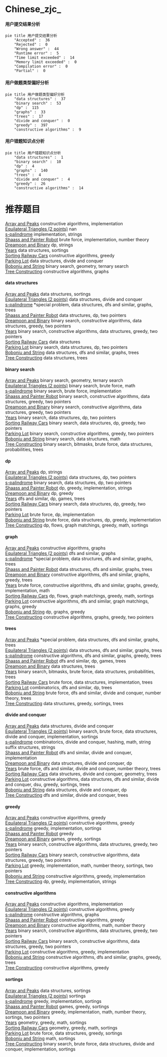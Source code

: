# Chinese_zjc_
<!-- tabs:start -->
#### **用户提交结果分析**

```mermaid
pie title 用户提交结果分析
    "Accepted" :  36
    "Rejected" :  0
    "Wrong answer" :  44
    "Runtime error" :  5
    "Time limit exceeded" :  14
    "Memory limit exceeded" :  0
    "Compilation error" :  0
    "Partial" :  0
```
#### **用户做题类型偏好分析**

```mermaid
pie title 用户做题类型偏好分析
    "data structures" :  37
    "binary search" :  53
    "dp" :  115
    "graphs" :  33
    "trees" :  17
    "divide and conquer" :  0
    "greedy" :  397
    "constructive algorithms" :  9
```
#### **用户错题知识点分析**

```mermaid
pie title 用户错题知识点分析
    "data structures" :  1
    "binary search" :  10
    "dp" :  4
    "graphs" :  140
    "trees" :  4
    "divide and conquer" :  4
    "greedy" :  26
    "constructive algorithms" :  14
```
<!-- tabs:end -->
# 推荐题目
[Array and Peaks](http://codeforces.com/problemset/problem/1513/A)		constructive algorithms,
                        implementation		  
[Equilateral Triangles (2 points)](https://codeforces.com/contest/1164/problem/P)		nan		  
[s-palindrome](http://codeforces.com/problemset/problem/691/B)		implementation,
                        strings		  
[Shaass and Painter Robot](http://codeforces.com/problemset/problem/294/D)		brute force,
                        implementation,
                        number theory		  
[Dreamoon and Binary](http://codeforces.com/problemset/problem/477/D)		dp,
                        strings		  
[Years](http://codeforces.com/problemset/problem/1424/G)		data structures,
                        sortings		  
[Sorting Railway Cars](https://codeforces.com/contest/606/problem/C)		constructive algorithms,
                        greedy		  
[Parking Lot](http://codeforces.com/problemset/problem/480/E)		data structures,
                        divide and conquer		  
[Boboniu and String](http://codeforces.com/problemset/problem/1394/C)		binary search,
                        geometry,
                        ternary search		  
[Tree Constructing](http://codeforces.com/problemset/problem/1003/E)		constructive algorithms,
                        graphs		  
<!-- tabs:start -->
#### **data structures**
[Array and Peaks](http://codeforces.com/problemset/problem/1424/G)		data structures,
                        sortings		  
[Equilateral Triangles (2 points)](http://codeforces.com/problemset/problem/480/E)		data structures,
                        divide and conquer		  
[s-palindrome](http://codeforces.com/problemset/problem/1403/B)		*special problem,
                        data structures,
                        dfs and similar,
                        graphs,
                        trees		  
[Shaass and Painter Robot](http://codeforces.com/problemset/problem/1131/G)		data structures,
                        dp,
                        two pointers		  
[Dreamoon and Binary](http://codeforces.com/problemset/problem/1404/C)		binary search,
                        constructive algorithms,
                        data structures,
                        greedy,
                        two pointers		  
[Years](https://codeforces.com/contest/1405/problem/E)		binary search,
                        constructive algorithms,
                        data structures,
                        greedy,
                        two pointers		  
[Sorting Railway Cars](http://codeforces.com/problemset/problem/187/D)		data structures		  
[Parking Lot](http://codeforces.com/problemset/problem/487/B)		binary search,
                        data structures,
                        dp,
                        two pointers		  
[Boboniu and String](http://codeforces.com/problemset/problem/487/E)		data structures,
                        dfs and similar,
                        graphs,
                        trees		  
[Tree Constructing](http://codeforces.com/problemset/problem/1491/H)		data structures,
                        trees		  
#### **binary search**
[Array and Peaks](http://codeforces.com/problemset/problem/1394/C)		binary search,
                        geometry,
                        ternary search		  
[Equilateral Triangles (2 points)](http://codeforces.com/problemset/problem/1195/B)		binary search,
                        brute force,
                        math		  
[s-palindrome](http://codeforces.com/problemset/problem/1279/B)		binary search,
                        brute force,
                        implementation		  
[Shaass and Painter Robot](http://codeforces.com/problemset/problem/1404/C)		binary search,
                        constructive algorithms,
                        data structures,
                        greedy,
                        two pointers		  
[Dreamoon and Binary](https://codeforces.com/contest/1405/problem/E)		binary search,
                        constructive algorithms,
                        data structures,
                        greedy,
                        two pointers		  
[Years](http://codeforces.com/problemset/problem/487/B)		binary search,
                        data structures,
                        dp,
                        two pointers		  
[Sorting Railway Cars](http://codeforces.com/problemset/problem/1492/C)		binary search,
                        data structures,
                        dp,
                        greedy,
                        two pointers		  
[Parking Lot](http://codeforces.com/problemset/problem/1463/D)		binary search,
                        constructive algorithms,
                        greedy,
                        two pointers		  
[Boboniu and String](http://codeforces.com/problemset/problem/1490/G)		binary search,
                        data structures,
                        math		  
[Tree Constructing](http://codeforces.com/problemset/problem/1479/D)		binary search,
                        bitmasks,
                        brute force,
                        data structures,
                        probabilities,
                        trees		  
#### **dp**
[Array and Peaks](http://codeforces.com/problemset/problem/477/D)		dp,
                        strings		  
[Equilateral Triangles (2 points)](http://codeforces.com/problemset/problem/1131/G)		data structures,
                        dp,
                        two pointers		  
[s-palindrome](http://codeforces.com/problemset/problem/487/B)		binary search,
                        data structures,
                        dp,
                        two pointers		  
[Shaass and Painter Robot](http://codeforces.com/problemset/problem/1422/E)		dp,
                        greedy,
                        implementation,
                        strings		  
[Dreamoon and Binary](http://codeforces.com/problemset/problem/1466/B)		dp,
                        greedy		  
[Years](https://codeforces.com/contest/1405/problem/D)		dfs and similar,
                        dp,
                        games,
                        trees		  
[Sorting Railway Cars](http://codeforces.com/problemset/problem/1492/C)		binary search,
                        data structures,
                        dp,
                        greedy,
                        two pointers		  
[Parking Lot](https://codeforces.com/contest/1457/problem/C)		brute force,
                        dp,
                        implementation		  
[Boboniu and String](http://codeforces.com/problemset/problem/1491/C)		brute force,
                        data structures,
                        dp,
                        greedy,
                        implementation		  
[Tree Constructing](http://codeforces.com/problemset/problem/1437/C)		dp,
                        flows,
                        graph matchings,
                        greedy,
                        math,
                        sortings		  
#### **graph**
[Array and Peaks](http://codeforces.com/problemset/problem/1003/E)		constructive algorithms,
                        graphs		  
[Equilateral Triangles (2 points)](http://codeforces.com/problemset/problem/1144/F)		dfs and similar,
                        graphs		  
[s-palindrome](http://codeforces.com/problemset/problem/1403/B)		*special problem,
                        data structures,
                        dfs and similar,
                        graphs,
                        trees		  
[Shaass and Painter Robot](http://codeforces.com/problemset/problem/487/E)		data structures,
                        dfs and similar,
                        graphs,
                        trees		  
[Dreamoon and Binary](http://codeforces.com/problemset/problem/1391/E)		constructive algorithms,
                        dfs and similar,
                        graphs,
                        greedy,
                        trees		  
[Years](http://codeforces.com/problemset/problem/1487/C)		brute force,
                        constructive algorithms,
                        dfs and similar,
                        graphs,
                        greedy,
                        implementation,
                        math		  
[Sorting Railway Cars](http://codeforces.com/problemset/problem/1437/C)		dp,
                        flows,
                        graph matchings,
                        greedy,
                        math,
                        sortings		  
[Parking Lot](http://codeforces.com/problemset/problem/1470/D)		constructive algorithms,
                        dfs and similar,
                        graph matchings,
                        graphs,
                        greedy		  
[Boboniu and String](http://codeforces.com/problemset/problem/1476/C)		dp,
                        graphs,
                        greedy		  
[Tree Constructing](http://codeforces.com/problemset/problem/1304/D)		constructive algorithms,
                        graphs,
                        greedy,
                        two pointers		  
#### **trees**
[Array and Peaks](http://codeforces.com/problemset/problem/1403/B)		*special problem,
                        data structures,
                        dfs and similar,
                        graphs,
                        trees		  
[Equilateral Triangles (2 points)](http://codeforces.com/problemset/problem/487/E)		data structures,
                        dfs and similar,
                        graphs,
                        trees		  
[s-palindrome](http://codeforces.com/problemset/problem/1391/E)		constructive algorithms,
                        dfs and similar,
                        graphs,
                        greedy,
                        trees		  
[Shaass and Painter Robot](https://codeforces.com/contest/1405/problem/D)		dfs and similar,
                        dp,
                        games,
                        trees		  
[Dreamoon and Binary](http://codeforces.com/problemset/problem/1491/H)		data structures,
                        trees		  
[Years](http://codeforces.com/problemset/problem/1479/D)		binary search,
                        bitmasks,
                        brute force,
                        data structures,
                        probabilities,
                        trees		  
[Sorting Railway Cars](http://codeforces.com/problemset/problem/1511/C)		brute force,
                        data structures,
                        implementation,
                        trees		  
[Parking Lot](http://codeforces.com/problemset/problem/1499/F)		combinatorics,
                        dfs and similar,
                        dp,
                        trees		  
[Boboniu and String](http://codeforces.com/problemset/problem/1491/E)		brute force,
                        dfs and similar,
                        divide and conquer,
                        number theory,
                        trees		  
[Tree Constructing](http://codeforces.com/problemset/problem/1466/D)		data structures,
                        greedy,
                        sortings,
                        trees		  
#### **divide and conquer**
[Array and Peaks](http://codeforces.com/problemset/problem/480/E)		data structures,
                        divide and conquer		  
[Equilateral Triangles (2 points)](http://codeforces.com/problemset/problem/1461/D)		binary search,
                        brute force,
                        data structures,
                        divide and conquer,
                        implementation,
                        sortings		  
[s-palindrome](http://codeforces.com/problemset/problem/1466/G)		combinatorics,
                        divide and conquer,
                        hashing,
                        math,
                        string suffix structures,
                        strings		  
[Shaass and Painter Robot](http://codeforces.com/problemset/problem/1490/D)		dfs and similar,
                        divide and conquer,
                        implementation		  
[Dreamoon and Binary](https://codeforces.com/contest/1483/problem/C)		data structures,
                        divide and conquer,
                        dp		  
[Years](http://codeforces.com/problemset/problem/1491/E)		brute force,
                        dfs and similar,
                        divide and conquer,
                        number theory,
                        trees		  
[Sorting Railway Cars](http://codeforces.com/problemset/problem/1303/G)		data structures,
                        divide and conquer,
                        geometry,
                        trees		  
[Parking Lot](http://codeforces.com/problemset/problem/1494/D)		constructive algorithms,
                        data structures,
                        dfs and similar,
                        divide and conquer,
                        dsu,
                        greedy,
                        sortings,
                        trees		  
[Boboniu and String](http://codeforces.com/problemset/problem/1482/E)		data structures,
                        divide and conquer,
                        dp		  
[Tree Constructing](http://codeforces.com/problemset/problem/566/C)		dfs and similar,
                        divide and conquer,
                        trees		  
#### **greedy**
[Array and Peaks](https://codeforces.com/contest/606/problem/C)		constructive algorithms,
                        greedy		  
[Equilateral Triangles (2 points)](http://codeforces.com/problemset/problem/1452/F)		constructive algorithms,
                        greedy		  
[s-palindrome](http://codeforces.com/problemset/problem/1183/G)		greedy,
                        implementation,
                        sortings		  
[Shaass and Painter Robot](http://codeforces.com/problemset/problem/67/B)		greedy		  
[Dreamoon and Binary](http://codeforces.com/problemset/problem/1398/B)		games,
                        greedy,
                        sortings		  
[Years](http://codeforces.com/problemset/problem/1404/C)		binary search,
                        constructive algorithms,
                        data structures,
                        greedy,
                        two pointers		  
[Sorting Railway Cars](https://codeforces.com/contest/1405/problem/E)		binary search,
                        constructive algorithms,
                        data structures,
                        greedy,
                        two pointers		  
[Parking Lot](http://codeforces.com/problemset/problem/1333/F)		greedy,
                        implementation,
                        math,
                        number theory,
                        sortings,
                        two pointers		  
[Boboniu and String](http://codeforces.com/problemset/problem/1236/C)		constructive algorithms,
                        greedy,
                        implementation		  
[Tree Constructing](http://codeforces.com/problemset/problem/1422/E)		dp,
                        greedy,
                        implementation,
                        strings		  
#### **constructive algorithms**
[Array and Peaks](http://codeforces.com/problemset/problem/1513/A)		constructive algorithms,
                        implementation		  
[Equilateral Triangles (2 points)](https://codeforces.com/contest/606/problem/C)		constructive algorithms,
                        greedy		  
[s-palindrome](http://codeforces.com/problemset/problem/1003/E)		constructive algorithms,
                        graphs		  
[Shaass and Painter Robot](http://codeforces.com/problemset/problem/1452/F)		constructive algorithms,
                        greedy		  
[Dreamoon and Binary](http://codeforces.com/problemset/problem/1366/D)		constructive algorithms,
                        math,
                        number theory		  
[Years](http://codeforces.com/problemset/problem/1404/C)		binary search,
                        constructive algorithms,
                        data structures,
                        greedy,
                        two pointers		  
[Sorting Railway Cars](https://codeforces.com/contest/1405/problem/E)		binary search,
                        constructive algorithms,
                        data structures,
                        greedy,
                        two pointers		  
[Parking Lot](http://codeforces.com/problemset/problem/1236/C)		constructive algorithms,
                        greedy,
                        implementation		  
[Boboniu and String](http://codeforces.com/problemset/problem/1391/E)		constructive algorithms,
                        dfs and similar,
                        graphs,
                        greedy,
                        trees		  
[Tree Constructing](http://codeforces.com/problemset/problem/1493/A)		constructive algorithms,
                        greedy		  
#### **sortings**
[Array and Peaks](http://codeforces.com/problemset/problem/1424/G)		data structures,
                        sortings		  
[Equilateral Triangles (2 points)](http://codeforces.com/problemset/problem/53/D)		sortings		  
[s-palindrome](http://codeforces.com/problemset/problem/1183/G)		greedy,
                        implementation,
                        sortings		  
[Shaass and Painter Robot](http://codeforces.com/problemset/problem/1398/B)		games,
                        greedy,
                        sortings		  
[Dreamoon and Binary](http://codeforces.com/problemset/problem/1333/F)		greedy,
                        implementation,
                        math,
                        number theory,
                        sortings,
                        two pointers		  
[Years](https://codeforces.com/contest/1496/problem/C)		geometry,
                        greedy,
                        math,
                        sortings		  
[Sorting Railway Cars](http://codeforces.com/problemset/problem/1495/A)		geometry,
                        greedy,
                        math,
                        sortings		  
[Parking Lot](http://codeforces.com/problemset/problem/1497/A)		brute force,
                        data structures,
                        greedy,
                        sortings		  
[Boboniu and String](http://codeforces.com/problemset/problem/1427/A)		math,
                        sortings		  
[Tree Constructing](http://codeforces.com/problemset/problem/1461/D)		binary search,
                        brute force,
                        data structures,
                        divide and conquer,
                        implementation,
                        sortings		  
<!-- tabs:end -->
